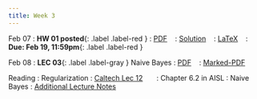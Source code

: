 ```yaml
---
title: Week 3
---
```


Feb 07
: **HW 01 posted**{: .label .label-red }
  : [PDF](homeworks/HW01/HW01.pdf) &nbsp;&nbsp;
  : [Solution](#) &nbsp;&nbsp;
  : [LaTeX](homeworks/HW01/template.tex) &nbsp;&nbsp;
: **Due: Feb 19, 11:59pm**{: .label .label-red }

Feb 08
: **LEC 03**{: .label .label-gray } Naive Bayes
  : [PDF](lectures/03-naive-bayes/Lec03.pdf) &nbsp;&nbsp;
  : [Marked-PDF](#)


Reading
: Regularization 
  : [Caltech Lec 12](https://work.caltech.edu/lectures.html#lectures) &nbsp;&nbsp;&nbsp;&nbsp;&nbsp;
  : Chapter 6.2 in AISL
: Naive Bayes
  : [Additional Lecture Notes](https://www.chrismusco.com/machinelearning2024_grad/lectures/naive_bayes_extra.pdf)